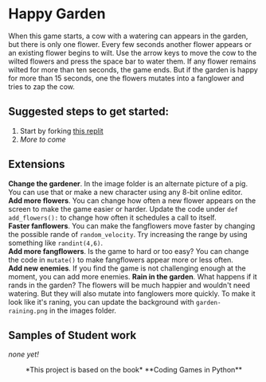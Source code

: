 Happy Garden
===========
When this game starts, a cow with a watering can appears in the garden, but there is only one flower. Every few seconds another flower appears or an existing flower begins to wilt. Use the arrow keys to move the cow to the wilted flowers and press the space bar to water them. If any flower remains wilted for more than ten seconds, the game ends. But if the garden is happy for more than 15 seconds, one the flowers mutates into a fanglower and tries to zap the cow.

Suggested steps to get started:
---------------------------------
1. Start by forking [this replit](https://replit.com/@MrSimonLowell/HappyGardenBase)
2. *More to come*

Extensions
----------------------------------------------
**Change the gardener**. In the image folder is an alternate picture of a pig. You can use that or make a new character using any 8-bit online editor.   
**Add more flowers**. You can change how often a new flower appears on the screen to make the game easier or harder. Update the code under `def add_flowers():` to change how often it schedules a call to itself.   
**Faster fanflowers**. You can make the fangflowers move faster by changing the possible rande of `random_velocity`. Try increasing the range by using something like `randint(4,6)`.   
**Add more fangflowers**. Is the game to hard or too easy? You can change the code in `mutate()` to make fangflowers appear more or less often.   
**Add new enemies**. If you find the game is not challenging enough at the moment, you can add more enemies. 
**Rain in the garden**. What happens if it rands in the garden? The flowers will be much happier and wouldn't need watering. But they will also mutate into fanglowers more quickly. To make it look like it's raning, you can update the background with `garden-raining.png` in the images folder.

Samples of Student work
-----------------------
*none yet!*   
   
      
      
      
<p align="center">*This project is based on the book* **Coding Games in Python**</p>
